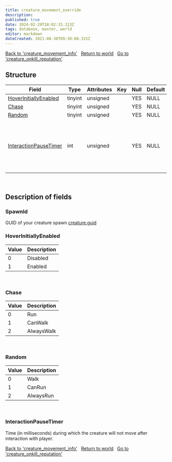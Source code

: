 ```yaml
---
title: creature_movement_override
description: 
published: true
date: 2024-02-29T18:02:33.213Z
tags: database, master, world
editor: markdown
dateCreated: 2021-08-30T09:30:00.315Z
---
```


<a href="https://trinitycore.info/en/database/master/world/creature_movement_info" class="mt-5 v-btn v-btn--depressed v-btn--flat v-btn--outlined theme--light v-size--default darkblue--text text--lighten-3"><span class="v-btn__content"><i aria-hidden="true" class="v-icon notranslate v-icon--left mdi mdi-arrow-left theme--light"></i><span>Back to 'creature_movement_info'</span></span></a>&nbsp;&nbsp;&nbsp;<a href="https://trinitycore.info/en/database/master/world/home" class="mt-5 v-btn v-btn--depressed v-btn--flat v-btn--outlined theme--light v-size--default darkblue--text text--lighten-3"><span class="v-btn__content"><i aria-hidden="true" class="v-icon notranslate v-icon--left mdi mdi-home-outline theme--light"></i><span>Return to world</span></span></a>&nbsp;&nbsp;&nbsp;<a href="https://trinitycore.info/en/database/master/world/creature_onkill_reputation" class="mt-5 v-btn v-btn--depressed v-btn--flat v-btn--outlined theme--light v-size--default darkblue--text text--lighten-3"><span class="v-btn__content"><span>Go to 'creature_onkill_reputation'</span><i aria-hidden="true" class="v-icon notranslate v-icon--right mdi mdi-arrow-right theme--light"></i></span></a>

## Structure

| Field | Type | Attributes | Key | Null | Default | Extra | Comment |
| --- | --- | --- | :---: | :---: | --- | --- | --- |
| [HoverInitiallyEnabled](#hoverinitiallyenabled) | tinyint | unsigned |  | YES | NULL |  |  |
| [Chase](#chase) | tinyint | unsigned |  | YES | NULL |  |  |
| [Random](#random) | tinyint | unsigned |  | YES | NULL |  |  |
| [InteractionPauseTimer](#interactionpausetimer) | int | unsigned |  | YES | NULL |  | Time (in milliseconds) during which creature will not move after interaction with player |
&nbsp;
## Description of fields

### SpawnId
GUID of your creature spawn [creature.guid](/en/database/master/world/creature#guid)
&nbsp;

### HoverInitiallyEnabled
| Value | Description |
| --- | --- |
| 0 | Disabled |
| 1 | Enabled |
&nbsp;

### Chase
| Value | Description |
| --- | --- |
| 0 | Run |
| 1 | CanWalk |
| 2 | AlwaysWalk |
&nbsp;

### Random
| Value | Description |
| --- | --- |
| 0 | Walk |
| 1 | CanRun |
| 2 | AlwaysRun |
&nbsp;

### InteractionPauseTimer
Time (in milliseconds) during which the creature will not move after interaction with player.
&nbsp;

<a href="https://trinitycore.info/en/database/master/world/creature_movement_info" class="mt-5 v-btn v-btn--depressed v-btn--flat v-btn--outlined theme--light v-size--default darkblue--text text--lighten-3"><span class="v-btn__content"><i aria-hidden="true" class="v-icon notranslate v-icon--left mdi mdi-arrow-left theme--light"></i><span>Back to 'creature_movement_info'</span></span></a>&nbsp;&nbsp;&nbsp;<a href="https://trinitycore.info/en/database/master/world/home" class="mt-5 v-btn v-btn--depressed v-btn--flat v-btn--outlined theme--light v-size--default darkblue--text text--lighten-3"><span class="v-btn__content"><i aria-hidden="true" class="v-icon notranslate v-icon--left mdi mdi-home-outline theme--light"></i><span>Return to world</span></span></a>&nbsp;&nbsp;&nbsp;<a href="https://trinitycore.info/en/database/master/world/creature_onkill_reputation" class="mt-5 v-btn v-btn--depressed v-btn--flat v-btn--outlined theme--light v-size--default darkblue--text text--lighten-3"><span class="v-btn__content"><span>Go to 'creature_onkill_reputation'</span><i aria-hidden="true" class="v-icon notranslate v-icon--right mdi mdi-arrow-right theme--light"></i></span></a>

